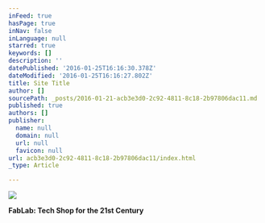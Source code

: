```yaml
---
inFeed: true
hasPage: true
inNav: false
inLanguage: null
starred: true
keywords: []
description: ''
datePublished: '2016-01-25T16:16:30.378Z'
dateModified: '2016-01-25T16:16:27.802Z'
title: Site Title
author: []
sourcePath: _posts/2016-01-21-acb3e3d0-2c92-4811-8c18-2b97806dac11.md
published: true
authors: []
publisher:
  name: null
  domain: null
  url: null
  favicon: null
url: acb3e3d0-2c92-4811-8c18-2b97806dac11/index.html
_type: Article

---
```

![](https://s3-us-west-2.amazonaws.com/the-grid-img/p/36f4cf85b903269ea687c38bcfd2ca76ba50cfd0.png)

**FabLab: Tech Shop for the 21st Century**